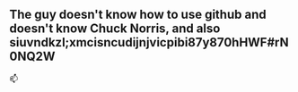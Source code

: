 The guy doesn't know how to use github and doesn't know Chuck Norris, and also siuvndkzl;xmcisncudijnjvicpibi87y870hHWF#rN0NQ2W
-
📫  
